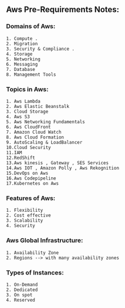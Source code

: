 ## Aws Pre-Requirements Notes:

### Domains of Aws:

    1. Compute .
    2. Migration
    3. Security & Compliance .
    4. Storage
    5. Networking
    6. Messaging
    7. Database
    8. Management Tools

### Topics in Aws:

    1. Aws Lambda
    2. Aws Elastic Beanstalk
    3. Cloud Storage
    4. Aws S3
    5. Aws Networking Fundamentals
    6. Aws CloudFront
    7. Amazon Cloud Watch
    8. Aws Cloud Formation
    9. AutoScaling & LoadBalancer
    10.Cloud Security
    11.IAM
    12.RedShift
    13.Aws kinesis , Gateway , SES Services
    14.Aws IOT , Amazon Polly , Aws Rekognition
    15.DevOps on Aws
    16.Aws Codepipeline
    17.Kubernetes on Aws 

### Features of Aws:

    1. Flexibility
    2. Cost effective
    3. Scalability
    4. Security

### Aws Global Infrastructure:

    1. Availability Zone
    2. Regions --> with many availability zones
    
    
### Types of Instances:

    1. On-Demand 
    2. Dedicated
    3. On spot
    4. Reserved 
    
